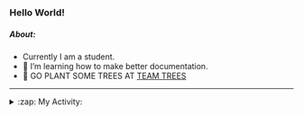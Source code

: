 ### Hello World!

##### About:
- Currently I am a student.
- 🌱 I’m learning how to make better documentation.
- 🌱 GO PLANT SOME TREES AT [TEAM TREES](https://teamtrees.org/)

---
<details>
  <summary>:zap: My Activity:</summary>
  
<!--START_SECTION:waka-->
![Code Time](http://img.shields.io/badge/Code%20Time-1%2C106%20hrs%2043%20mins-blue)

**I'm a Night 🦉** 

```text
🌞 Morning                1287 commits        ██░░░░░░░░░░░░░░░░░░░░░░░   08.85 % 
🌆 Daytime                5147 commits        █████████░░░░░░░░░░░░░░░░   35.40 % 
🌃 Evening                4189 commits        ███████░░░░░░░░░░░░░░░░░░   28.81 % 
🌙 Night                  3917 commits        ███████░░░░░░░░░░░░░░░░░░   26.94 % 
```
📅 **I'm Most Productive on Wednesday** 

```text
Monday                   2236 commits        ████░░░░░░░░░░░░░░░░░░░░░   15.38 % 
Tuesday                  1758 commits        ███░░░░░░░░░░░░░░░░░░░░░░   12.09 % 
Wednesday                3432 commits        ██████░░░░░░░░░░░░░░░░░░░   23.60 % 
Thursday                 1773 commits        ███░░░░░░░░░░░░░░░░░░░░░░   12.19 % 
Friday                   1444 commits        ██░░░░░░░░░░░░░░░░░░░░░░░   09.93 % 
Saturday                 1320 commits        ██░░░░░░░░░░░░░░░░░░░░░░░   09.08 % 
Sunday                   2577 commits        ████░░░░░░░░░░░░░░░░░░░░░   17.72 % 
```


📊 **This Week I Spent My Time On** 

```text
🔥 Editors: 
VS Code                  15 hrs 6 mins       █████████████████████████   100.00 % 

🐱‍💻 Projects: 
praise                   10 hrs 25 mins      █████████████████░░░░░░░░   69.01 % 
skillgraff               2 hrs 17 mins       ████░░░░░░░░░░░░░░░░░░░░░   15.15 % 
CSF22                    2 hrs 2 mins        ███░░░░░░░░░░░░░░░░░░░░░░   13.52 % 
TEA-onboarding-bot       21 mins             █░░░░░░░░░░░░░░░░░░░░░░░░   02.32 % 
```


 Last Updated on 16/04/2023 06:08:48 UTC
<!--END_SECTION:waka-->
</details>
